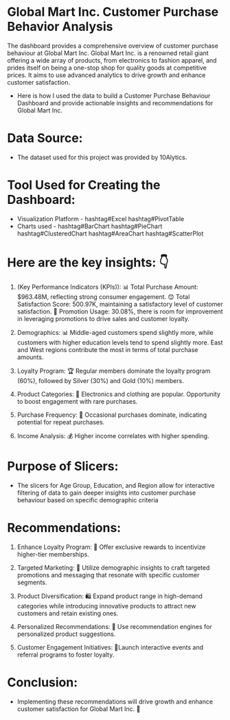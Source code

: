# Global Mart Inc. Customer Purchase Behavior Analysis
The dashboard provides a comprehensive overview of customer purchase behaviour at Global Mart Inc.
Global Mart Inc. is a renowned retail giant offering a wide array of products, from electronics to fashion apparel, and prides itself on being a one-stop shop for quality goods at competitive prices. It aims to use advanced analytics to drive growth and enhance customer satisfaction.

- Here is how I used the data to build a Customer Purchase Behaviour Dashboard and provide actionable insights and recommendations for Global Mart Inc.

# Data Source:
- The dataset used for this project was provided by 10Alytics.

# Tool Used for Creating the Dashboard:
- Visualization Platform - hashtag#Excel hashtag#PivotTable
- Charts used - hashtag#BarChart hashtag#PieChart hashtag#ClusteredChart hashtag#AreaChart hashtag#ScatterPlot

# Here are the key insights: 👇 

1. (Key Performance Indicators (KPIs)):
📊 Total Purchase Amount: $963.48M, reflecting strong consumer engagement.
😊 Total Satisfaction Score: 500.97K, maintaining a satisfactory level of customer satisfaction.
🎉 Promotion Usage: 30.08%, there is room for improvement in leveraging promotions to drive sales and customer loyalty.

2. Demographics: 
📊 Middle-aged customers spend slightly more, while customers with higher education levels tend to spend slightly more. East and West regions contribute the most in terms of total purchase amounts.

3. Loyalty Program: 
🏆 Regular members dominate the loyalty program (60%), followed by Silver (30%) and Gold (10%) members.

4. Product Categories: 
🛒 Electronics and clothing are popular. Opportunity to boost engagement with rare purchases.

5. Purchase Frequency: 
🔄 Occasional purchases dominate, indicating potential for repeat purchases.

6. Income Analysis: 
💰 Higher income correlates with higher spending.

# Purpose of Slicers:
- The slicers for Age Group, Education, and Region allow for interactive filtering of data to gain deeper insights into customer purchase behaviour based on specific demographic criteria


# Recommendations:
1. Enhance Loyalty Program:
🎁 Offer exclusive rewards to incentivize higher-tier memberships.

2. Targeted Marketing:
🎯 Utilize demographic insights to craft targeted promotions and messaging that resonate with specific customer segments.

3. Product Diversification:
🛍️ Expand product range in high-demand categories while introducing innovative products to attract new customers and retain existing ones.

4. Personalized Recommendations:
🤝 Use recommendation engines for personalized product suggestions.

5. Customer Engagement Initiatives:
🌟Launch interactive events and referral programs to foster loyalty.

# Conclusion:
- Implementing these recommendations will drive growth and enhance customer satisfaction for Global Mart Inc. 🚀

